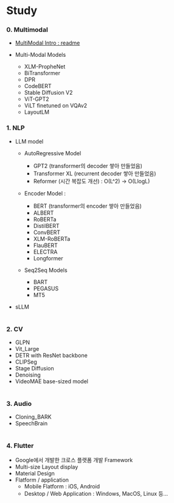 # Study

### 0. Multimodal
- [MultiModal Intro : readme](https://github.com/MinsooKwak/Study/blob/main/MultiModal/README.md)

- Multi-Modal Models
  - XLM-PropheNet
  - BiTransformer
  - DPR
  - CodeBERT
  - Stable Diffusion V2
  - ViT-GPT2
  - ViLT finetuned on VQAv2
  - LayoutLM
  


### 1. NLP
- LLM model
  - AutoRegressive Model
    - GPT2 (transformer의 decoder 쌓아 만들었음)
    - Transformer XL (recurrent decoder 쌓아 만들었음)
    - Reformer (시간 복잡도 개선) : O(L^2) -> O(LlogL)
      
  - Encoder Model :
    - BERT (transformer의 encoder 쌓아 만들었음)
    - ALBERT
    - RoBERTa
    - DistilBERT
    - ConvBERT
    - XLM-RoBERTa
    - FlauBERT
    - ELECTRA
    - Longformer
  
  - Seq2Seq Models
    - BART
    - PEGASUS
    - MT5

- sLLM </br></br>


### 2. CV
- GLPN
- Vit_Large
- DETR with ResNet backbone
- CLIPSeg
- Stage Diffusion
- Denoising
- VideoMAE base-sized model </br></br>


### 3. Audio
- Cloning_BARK
- SpeechBrain </br></br>


### 4. Flutter
  - Google에서 개발한 크로스 플랫폼 개발 Framework
  - Multi-size Layout display
  - Material Design
  - Flatform / application
    - Mobile Flatform : iOS, Android
    - Desktop / Web Application : Windows, MacOS, Linux 등...
